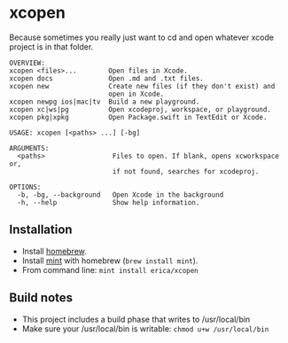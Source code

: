 # xcopen

Because sometimes you really just want to cd and open whatever xcode project is in that folder.

```
OVERVIEW: 
xcopen <files>...        Open files in Xcode.
xcopen docs              Open .md and .txt files.
xcopen new               Create new files (if they don't exist) and
                         open in Xcode.
xcopen newpg ios|mac|tv  Build a new playground.
xcopen xc|ws|pg          Open xcodeproj, workspace, or playground.
xcopen pkg|xpkg          Open Package.swift in TextEdit or Xcode.

USAGE: xcopen [<paths> ...] [-bg]

ARGUMENTS:
  <paths>                 Files to open. If blank, opens xcworkspace or,
                          if not found, searches for xcodeproj. 

OPTIONS:
  -b, -bg, --background   Open Xcode in the background 
  -h, --help              Show help information.
```


## Installation

* Install [homebrew](https://brew.sh).
* Install [mint](https://github.com/yonaskolb/Mint) with homebrew (`brew install mint`).
* From command line: `mint install erica/xcopen`

## Build notes

* This project includes a build phase that writes to /usr/local/bin
* Make sure your /usr/local/bin is writable: `chmod u+w /usr/local/bin`
